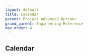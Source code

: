 ```yaml
---
layout: default
title: Calendar
parent: Project Advanced Options
grand_parent: Engineering Reference 
nav_order: 4
---
```



## Calendar
